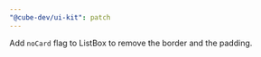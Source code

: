 ```yaml
---
"@cube-dev/ui-kit": patch
---
```


Add `noCard` flag to ListBox to remove the border and the padding.
